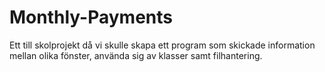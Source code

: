# Monthly-Payments
Ett till skolprojekt då vi skulle skapa ett program som skickade information mellan olika fönster, använda sig av klasser samt filhantering.
